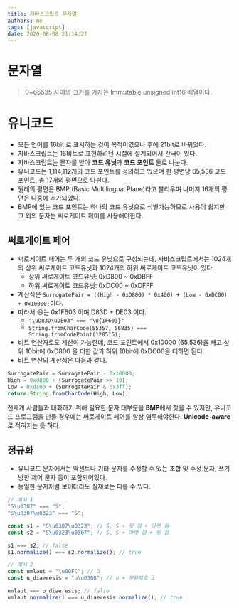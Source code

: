 ```yaml
---
title: 자바스크립트 문자열
authors: me
tags: [javascript]
date: 2020-08-08 21:14:27
---
```


# 문자열

> 0~65535 사이의 크기를 가지는 Immutable unsigned int16 배열이다.

# 유니코드

- 모든 언어를 16bit 로 표시하는 것이 목적이였으나 후에 21bit로 바뀌었다.
- 자바스크립트는 16비트로 표현하려던 시절에 설계되어서 간극이 있다.
- 자바스크립트는 문자를 받아 **코드 유닛**과 **코드 포인트** 둘로 나눈다.
- 유니코드는 1,114,112개의 코드 포인트를 정의하고 있으며 한 평면당 65,536 코드포인트, 총 17개의 평면으로 나뉜다.
- 원래의 평면은 BMP (Basic Multilingual Plane)라고 불리우며 나머지 16개의 평면은 나중에 추가되었다.
- BMP에 있는 코드 포인트는 하나의 코드 유닛으로 식별가능하므로 사용이 쉽지만 그 외의 문자는 써로게이트 페어를 사용해야한다.

## 써로게이트 페어

- 써로게이트 페어는 두 개의 코드 유닛으로 구성되는데, 자바스크립트에서는 1024개의 상위 써로게이트 코드유닛과 1024개의 하위 써로게이트 코드유닛이 있다.
  - 상위 써로게이트 코드유닛: 0xD800 ~ 0xDBFF
  - 하위 써로게이트 코드유닛: 0xDC00 ~ 0xDFFF
- 계산식은 `SurrogatePair = ((High - 0xD800) * 0x400) + (Low - 0xDC00) + 0x10000;`이다.
- 따라서 😃는 0x1F603 이며 D83D + DE03 이다.
  - `"\uD83D\uDE03" === "\u{1F603}"`
  - `String.fromCharCode(55357, 56835) === String.fromCodePoint(128515);`
- 비트 연산자로도 계산이 가능한데, 코드 포인트에서 0x10000 (65,536)을 빼고 상위 10bit에 0xD800 을 더한 값과 하위 10bit에 0xDC00을 더하면 된다.
- 비트 연산의 계산식은 다음과 같다.

```js
SurrogatePair = SurrogatePair - 0x10000;
High = 0xd800 + (SurrogatePair >> 10);
Low = 0xdc00 + (SurrogatePair & 0x3ff);
return String.fromCharCode(High, Low);
```

전세계 사람들과 대화하기 위해 필요한 문자 대부분을 **BMP**에서 찾을 수 있지만, 유니코드 프로그램을 만들 경우에는 써로게이트 페어를 항상 염두해야한다. **Unicode-aware** 로 적혀지는 듯 하다.

## 정규화

- 유니코드 문자에서는 악센트나 기타 문자를 수정할 수 있는 조합 및 수정 문자, 쓰기 방향 제어 문자 등이 포함되어있다.
- 동일한 문자처럼 보이더라도 실제로는 다를 수 있다.

```js
// 예시 1
"S\u0307" === "Ṡ";
"S\u0307\u0323" === "Ṩ";

const s1 = "S\u0307\u0323"; // Ṩ, S + 윗 점 + 아랫 점
const s2 = "S\u0323\u0307"; // Ṩ, S + 아랫 점 + 윗 점

s1 === s2; // false
s1.normalize() === s2.normalize(); // true

// 예시 2
const umlaut = "\u00FC"; // ü
const u_diaeresis = "u\u0308"; // u + 분음부호 ü

umlaut === u_diaeresis; // false
umlaut.normalize() === u_diaeresis.normalize(); // true
```
